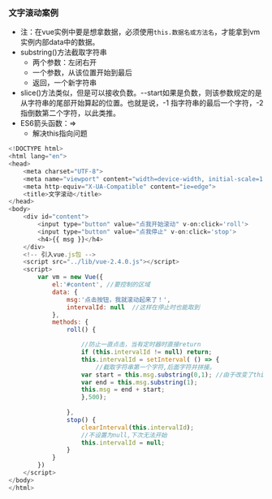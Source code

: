 ### 文字滚动案例

- 注：在vue实例中要是想拿数据，必须使用`this.数据名或方法名`，才能拿到vm实例内部data中的数据。
- substring()方法截取字符串
  - 两个参数：左闭右开
  - 一个参数，从该位置开始到最后
  - 返回，一个新字符串
- slice()方法类似，但是可以接收负数。--start如果是负数，则该参数规定的是从字符串的尾部开始算起的位置。也就是说，-1 指字符串的最后一个字符，-2 指倒数第二个字符，以此类推。
- ES6箭头函数：=>
  - 解决this指向问题 

```javascript
<!DOCTYPE html>
<html lang="en">
<head>
    <meta charset="UTF-8">
    <meta name="viewport" content="width=device-width, initial-scale=1.0">
    <meta http-equiv="X-UA-Compatible" content="ie=edge">
    <title>文字滚动</title>
</head>
<body>
    <div id="content">
        <input type="button" value="点我开始滚动" v-on:click='roll'>
        <input type="button" value="点我停止" v-on:click='stop'>
        <h4>{{ msg }}</h4>
    </div>
    <!-- 引入vue.js包 -->
    <script src="../lib/vue-2.4.0.js"></script>
    <script>
        var vm = new Vue({
            el:'#content', //要控制的区域
            data: {
                msg:'点击按钮，我就滚动起来了！',
                intervalId: null  //这样在停止时也能取到
            },
            methods: {
                roll() {

                    //防止一直点击，当有定时器时直接return
                    if (this.intervalId != null) return;
                    this.intervalId = setInterval( () => {
                        //截取字符串第一个字符,后面字符并拼接。
                    var start = this.msg.substring(0,1); //由于改变了this指向，所以要使用箭头函数
                    var end = this.msg.substring(1);
                    this.msg = end + start;
                    },500);
                    
                },
                stop() {
                    clearInterval(this.intervalId);
                    //不设置为null,下次无法开始
                    this.intervalId = null;
                }
            }
        })
    </script>
</body>
</html>
```

